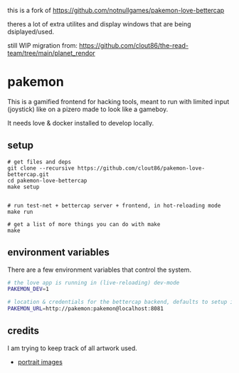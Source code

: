 
this is a fork of https://github.com/notnullgames/pakemon-love-bettercap 

theres a lot of extra utilites and display windows that are being dsiplayed/used. 

still WIP migration from:  https://github.com/clout86/the-read-team/tree/main/planet_rendor


# pakemon

This is a gamified frontend for hacking tools, meant to run with limited input (joystick) like on a pizero made to look like a gameboy.

It needs love & docker installed to develop locally.

## setup

```
# get files and deps
git clone --recursive https://github.com/clout86/pakemon-love-bettercap.git
cd pakemon-love-bettercap
make setup


# run test-net + bettercap server + frontend, in hot-reloading mode
make run

# get a list of more things you can do with make
make
```

## environment variables

There are a few environment variables that control the system.

```sh
# the love app is running in (live-reloading) dev-mode
PAKEMON_DEV=1

# location & credentials for the bettercap backend, defaults to setup in docker-compose
PAKEMON_URL=http://pakemon:pakemon@localhost:8081
```

## credits

I am trying to keep track of all artwork used.

- [portrait images](https://www.spriters-resource.com/pc_computer/rpgmakervx/sheet/100109/)
